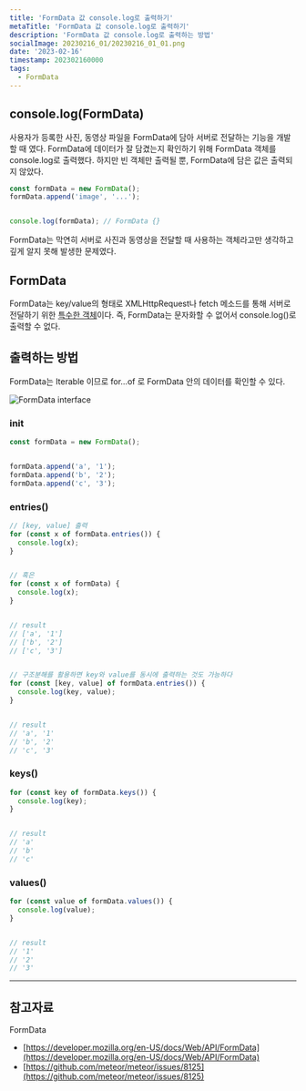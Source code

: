 ```yaml
---
title: 'FormData 값 console.log로 출력하기'
metaTitle: 'FormData 값 console.log로 출력하기'
description: 'FormData 값 console.log로 출력하는 방법'
socialImage: 20230216_01/20230216_01_01.png
date: '2023-02-16'
timestamp: 202302160000
tags:
  - FormData
---
```


## console.log(FormData)
사용자가 등록한 사진, 동영상 파일을 FormData에 담아 서버로 전달하는 기능을 개발할 때 였다.
FormData에 데이터가 잘 담겼는지 확인하기 위해 FormData 객체를 console.log로 출력했다. 
하지만 빈 객체만 출력될 뿐, FormData에 담은 값은 출력되지 않았다.

```typescript
const formData = new FormData();
formData.append('image', '...');


console.log(formData); // FormData {}
```
FormData는 막연히 서버로 사진과 동영상을 전달할 때 사용하는 객체라고만 생각하고 깊게 알지 못해 발생한 문제였다.


## FormData
FormData는 key/value의 형태로 XMLHttpRequest나 fetch 메소드를 통해 서버로 전달하기 위한 [특수한 객체](https://developer.mozilla.org/en-US/docs/Web/API/FormData)이다. 즉, FormData는 문자화할 수 없어서 console.log()로 출력할 수 없다.


## 출력하는 방법
FormData는 Iterable 이므로 for...of 로 FormData 안의 데이터를 확인할 수 있다.

![FormData interface](https://hfjaydlcifnsisqntesa.supabase.co/storage/v1/object/public/se9round-images/20230216_01/20230216_01_01.png)


### init
```typescript
const formData = new FormData();


formData.append('a', '1');
formData.append('b', '2');
formData.append('c', '3');
```


### entries()
```typescript
// [key, value] 출력
for (const x of formData.entries()) {
  console.log(x);
}


// 혹은
for (const x of formData) {
  console.log(x);
}


// result
// ['a', '1']
// ['b', '2']
// ['c', '3']


// 구조분해를 활용하면 key와 value를 동시에 출력하는 것도 가능하다
for (const [key, value] of formData.entries()) {
  console.log(key, value);
}


// result
// 'a', '1'
// 'b', '2'
// 'c', '3'
```

### keys()
```typescript
for (const key of formData.keys()) {
  console.log(key);
}


// result
// 'a'
// 'b'
// 'c'
```

### values()
```typescript
for (const value of formData.values()) {
  console.log(value);
}


// result
// '1'
// '2'
// '3'
```

---
## 참고자료
FormData
- [https://developer.mozilla.org/en-US/docs/Web/API/FormData](https://developer.mozilla.org/en-US/docs/Web/API/FormData)
- [https://github.com/meteor/meteor/issues/8125](https://github.com/meteor/meteor/issues/8125)